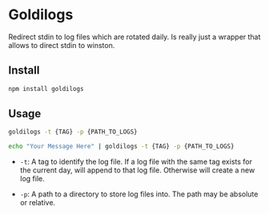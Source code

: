 
# Goldilogs
Redirect stdin to log files which are rotated daily. 
Is really just a wrapper that allows to direct stdin to winston.

## Install
```bash
npm install goldilogs
```

## Usage
```bash
goldilogs -t {TAG} -p {PATH_TO_LOGS}
```
```bash
echo "Your Message Here" | goldilogs -t {TAG} -p {PATH_TO_LOGS}
```

* `-t`: A tag to identify the log file. 
If a log file with the same tag exists for the current day, will append to that log file. Otherwise will create a new log file.

* `-p`: A path to a directory to store log files into. The path may be absolute or relative.
